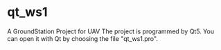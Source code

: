 # qt_ws1
A GroundStation Project for UAV
The project is programmed by Qt5. You can open it with Qt by choosing the file "qt_ws1.pro".
